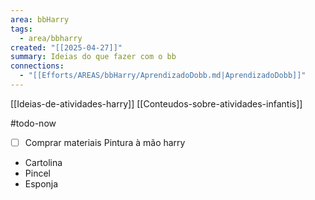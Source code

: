 ```yaml
---
area: bbHarry
tags:
  - area/bbharry
created: "[[2025-04-27]]"
summary: Ideias do que fazer com o bb
connections:
  - "[[Efforts/AREAS/bbHarry/AprendizadoDobb.md|AprendizadoDobb]]"
---
```

[[Ideias-de-atividades-harry]]
[[Conteudos-sobre-atividades-infantis]]

#todo-now 

 - [ ] Comprar materiais Pintura à mão harry
-  Cartolina
-  Pincel
- Esponja

